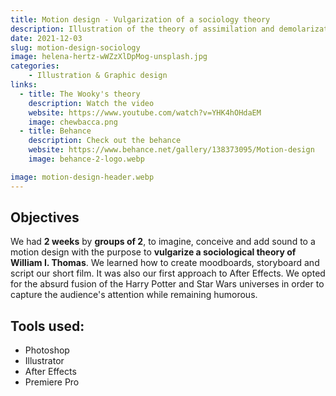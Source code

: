 ```yaml
---
title: Motion design - Vulgarization of a sociology theory
description: Illustration of the theory of assimilation and demolarization of the individual by William I. Thomas
date: 2021-12-03
slug: motion-design-sociology
image: helena-hertz-wWZzXlDpMog-unsplash.jpg
categories:
    - Illustration & Graphic design
links:
  - title: The Wooky's theory
    description: Watch the video
    website: https://www.youtube.com/watch?v=YHK4hOHdaEM​​​​​​​
    image: chewbacca.png
  - title: Behance
    description: Check out the behance
    website: https://www.behance.net/gallery/138373095/Motion-design
    image: behance-2-logo.webp

image: motion-design-header.webp
---
```


## Objectives

We had **2 weeks** by **groups of 2**, to imagine, conceive and add sound to a motion design with the purpose to **vulgarize a sociological theory of William I. Thomas**. We learned how to create moodboards, storyboard and script our short film. It was also our first approach to After Effects. We opted for the absurd fusion of the Harry Potter and Star Wars universes in order to capture the audience's attention while remaining humorous.

## Tools used:

* Photoshop
* Illustrator
* After Effects
* Premiere Pro